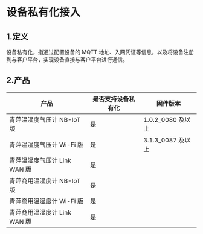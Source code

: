 # 设备私有化接入
## 1.定义
设备私有化，指通过配置设备的 MQTT 地址、入网凭证等信息，以及将设备注册到与客户平台，实现设备直接与客户平台进行通信。

## 2.产品

| 产品                       | 是否支持设备私有化      | 固件版本                         |
| ------------------------- | -------------------- | ------------------------------- |
| 青萍温湿度气压计 NB-IoT 版   | 是                    | 1.0.2_0080 及以上                |
| 青萍温湿度气压计 Wi-Fi 版    | 是                    | 3.1.3_0087 及以上                |
| 青萍温湿度气压计 Link WAN 版 | 是                    |                                 |
| 青萍商用温湿度计 NB-IoT 版   | 是                    |                                 |
| 青萍商用温湿度计 Wi-Fi 版    | 是                    |                                 |
| 青萍商用温湿度计 Link WAN 版 | 是                    |                                 |

